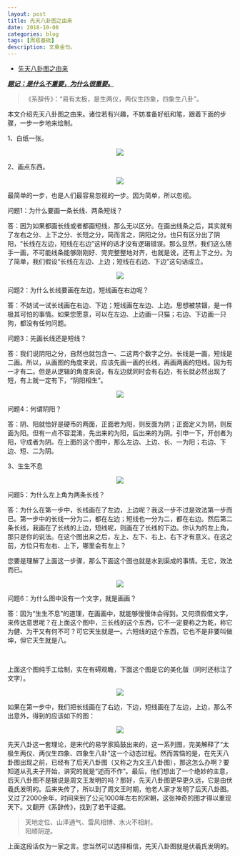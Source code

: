 ```yaml
---
layout: post
title: 先天八卦图之由来
date: 2018-10-08
categories: blog
tags: [周易基础]
description: 文章金句。
---
```


- [先天八卦图之由来](https://zhuanlan.zhihu.com/p/22466903)

<p><i><b><u>题记：是什么不重要，为什么很重要。</u></b></i></p>
<blockquote>《系辞传》：“易有太极，是生两仪，两仪生四象，四象生八卦”。</blockquote><p>本文介绍先天八卦图之由来。诸位若有兴趣，不妨准备好纸和笔，跟着下面的步骤，一步一步地来绘制。</p><p>1、白纸一张。</p>
<center>
<img src="https://pic3.zhimg.com/80/982d01b09147d5b347627077886a4937_hd.jpg">
  </center>
  
2、画点东西。
<center>
  <img src="https://pic1.zhimg.com/80/db33b9e946b6ebb07e830b0db271e6b2_hd.jpg">
    </center>
    
<p>最简单的一步，也是人们最容易忽视的一步。因为简单，所以忽视。</p><p>问题1：为什么要画一条长线、两条短线？</p><p>答：因为如果都画长线或者都画短线，那么无以区分。在画出线条之后，其实就有了左右之分、上下之分、长短之分，简而言之，阴阳之分。也只有区分出了阴阳，“长线在左边，短线在右边”这样的话才没有逻辑错误。那么显然，我们这么随手一画，不可能线条能够刚刚好、完完整整地对齐，也就是说，还有上下之分。为了简单，我们假设“长线在左边、上边；短线在右边、下边”这句话成立。</p>
<center>
<img src="https://pic3.zhimg.com/80/5c986f06c98a176052a96b386c399827_hd.jpg">
  </center>
  
问题2：为什么长线要画在左边，短线画在右边呢？</p><p>答：不妨试一试长线画在右边、下边；短线画在左边、上边。思想被禁锢，是一件极其可怕的事情。如果您愿意，可以在左边、上边画一只猫；右边、下边画一只狗，都没有任何问题。</p>

<p>问题3：先画长线还是短线？</p><p>答：我们说阴阳之分，自然也就包含一、二这两个数字之分。长线是一画，短线是二画。所以，从画图的角度来说，应该先画一画的长线，再画两画的短线。因为有一才有二。但是从逻辑的角度来说，有左边就同时会有右边，有长就必然出现了短，有上就一定有下，“阴阳相生”。</p><p>
<center>
<img src="https://pic1.zhimg.com/80/4da4964d8d554cb72580efc8c8632f1c_hd.jpg">
  </center>

问题4：何谓阴阳？</p><p>答：阴、阳就恰好是硬币的两面，正面若为阳，则反面为阴；正面定义为阴，则反面为阳。但有一点不容混淆，先出来的为阳，后出来的为阴。引申一下，开创者为阳，守成者为阴。在上面的这个图中，那么左边、上边、长、一为阳；右边、下边、短、二为阴。</p><p>3、生生不息</p><p>
<center>
<img src="https://pic1.zhimg.com/80/56c9ca32d5c32d7b9dbce0810deb872f_hd.jpg">
  </center>

问题5：为什么左上角为两条长线？</p><p>答：为什么在第一步中，长线画在了左边，上边呢？我这一步不过是效法第一步而已。第一步中的长线一分为二，都在左边；短线也一分为二，都在右边。然后第二条长线，我画在了长线的上边，短线呢，则画在了长线的下边。你认为的左上角，那只是你的说法。在这个图出来之后，左上、左下、右上、右下才有意义。在这之前，方位只有左右、上下，哪里会有左上？</p>
<p>您要是理解了上面这一步骤，那么下面这个图也就是水到渠成的事情。无它，效法而已。</p>
<center>
<img src="https://pic3.zhimg.com/80/3841d91abcb9d63b841d60f588fac780_hd.jpg">
  </center>

问题6：为什么图中没有一个文字，就是画画？</p><p>答：因为“生生不息”的道理，在画画中，就能够慢慢体会得到。又何须假借文字，来传达意思呢？在上面这个图中，三长线的这个东西，它不一定要称之为乾，称它为健、为干又有何不可？可它天生就是一。六短线的这个东西，它也不是非要叫做坤，但它天生就是八。</p><br><p>上面这个图纯手工绘制，实在有碍观瞻，下面这个图是它的美化版（同时还标注了文字）。</p><center>
<img src="https://pic2.zhimg.com/80/d29dc5b0f27a9b513817db2a98c50df8_hd.jpg">
  </center>

如果在第一步中，我们把长线画在了右边，下边，短线画在了左边，上边，那么不出意外，得到的应该如下的图：</p><p><center>
<img src="https://pic4.zhimg.com/80/430cd296b1a590416a407b3315f94a38_hd.jpg">
  </center>

先天八卦这一套理论，是宋代的易学家捣鼓出来的，这一系列图，完美解释了“太极生两仪、两仪生四象、四象生八卦”这一个动态过程。然而苦恼的是，在先天八卦图出现之前，已经有了后天八卦图（又称之为文王八卦图），那这怎么办啊？要知道从孔夫子开始，讲究的就是“述而不作”。最后，他们想出了一个绝妙的主意，后天八卦图不是据说是周文王发明的吗？那好，先天八卦图更早更久远，它是由伏羲氏发明的。后来失传了，所以到了周文王时期，他老人家才发明了后天八卦图。又过了2000余年，时间来到了公元1000年左右的宋朝，这张神奇的图才得以重现天下。又翻开《系辞传》，找到了若干证据。</p>

<blockquote>天地定位、山泽通气、雷风相博、水火不相射。<br>阳顺阴逆。</blockquote>
<p>上面这段话仅为一家之言。您当然可以选择相信，先天八卦图就是伏羲氏发明的。</p>
